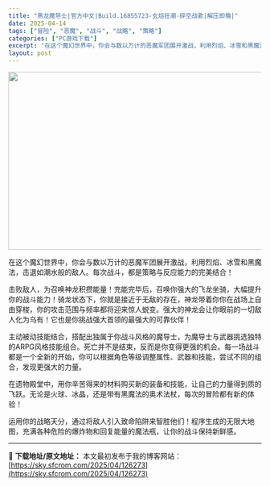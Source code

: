```yaml
---
title: "黑龙魔导士|官方中文|Build.16855723-玄焰狂潮-碎空战歌|解压即撸|"
date: 2025-04-14
tags: ["冒险", "恶魔", "战斗", "战略", "策略"]
categories: ["PC游戏下载"]
excerpt: "在这个魔幻世界中，你会与数以万计的恶魔军团展开激战，利用烈焰、冰雪和黑魔法，击退如潮水般的敌人。每次战斗，都是策略与反应能力的完美结合！ 击败敌人，为召唤神龙积攒能量！充能完毕后，召唤你强大的飞龙坐骑，大幅提升你的战斗能力！骑龙状态下，你就是接近于无敌的存在，神龙带着你你在战场上自由穿梭，你的攻击范&hellip;"
layout: post
---
```


<img class="aligncenter size-full wp-image-126263" src="https://sky.sfcrom.com/wp-content/uploads/2025/04/2025041409353194.webp" alt="" width="616" height="353" />

在这个魔幻世界中，你会与数以万计的恶魔军团展开激战，利用烈焰、冰雪和黑魔法，击退如潮水般的敌人。每次战斗，都是策略与反应能力的完美结合！

击败敌人，为召唤神龙积攒能量！充能完毕后，召唤你强大的飞龙坐骑，大幅提升你的战斗能力！骑龙状态下，你就是接近于无敌的存在，神龙带着你你在战场上自由穿梭，你的攻击范围与频率都将迎来惊人蜕变。强大的神龙会让你眼前的一切敌人化为乌有！它也是你挑战强大首领的最强大的可靠伙伴！

主动被动技能结合，搭配出独属于你战斗风格的魔导士，为魔导士与武器挑选独特的ARPG风格技能组合。死亡并不是结束，反而是你变得更强的机会。每一场战斗都是一个全新的开始，你可以根据角色等级调整属性、武器和技能，尝试不同的组合，发现更强大的力量。

在遗物殿堂中，用你辛苦得来的材料购买新的装备和技能，让自己的力量得到质的飞跃。无论是火球、冰晶，还是带有黑魔法的奥术法杖，每次的冒险都有新的体验！

运用你的战略天分，通过将敌人引入致命陷阱来智胜他们！程序生成的无限大地图，充满各种危险的爆炸物和回复能量的魔法瓶，让你的战斗保持新鲜感。

---
📖 **下载地址/原文地址：** 本文最初发布于我的博客网站：[https://sky.sfcrom.com/2025/04/126273](https://sky.sfcrom.com/2025/04/126273)
